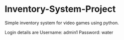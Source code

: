 # Inventory-System-Project

Simple inventory system for video games using python.

Login details are 
Username: admin1
Password: water
